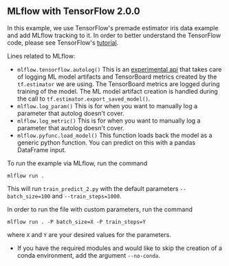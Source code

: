 ## MLflow with TensorFlow 2.0.0

In this example, we use TensorFlow's premade estimator iris data example and add MLflow tracking to it.
In order to better understand the TensorFlow code, please see TensorFlow's [tutorial](https://www.tensorflow.org/tutorials/estimator/premade).

Lines related to MLflow:
* `mlflow.tensorflow.autolog()`
This is an [experimental api](https://www.mlflow.org/docs/latest/tracking.html#automatic-logging-from-tensorflow-and-keras-experimental) that takes care of logging ML model artifacts and TensorBoard metrics created by the `tf.estimator` we are using.
The TensorBoard metrics are logged during training of the model.
The ML model artifact creation is handled during the call to `tf.estimator.export_saved_model()`.
* `mlflow.log_param()`
This is for when you want to manually log a parameter that autolog doesn't cover.
* `mlflow.log_metric()`
This is for when you want to manually log a parameter that autolog doesn't cover.
* `mlflow.pyfunc.load_model()`
This function loads back the model as a generic python function. You can predict on this with a pandas DataFrame input.


To run the example via MLflow, run the command

```
mlflow run .
```

This will run `train_predict_2.py` with the default parameters `--batch_size=100` and `--train_steps=1000`.

In order to run the file with custom parameters, run the command

```
mlflow run . -P batch_size=X -P train_steps=Y
```

where `X` and `Y` are your desired values for the parameters.



* If you have the required modules and would like to skip the creation of a conda environment, add the argument `--no-conda`.